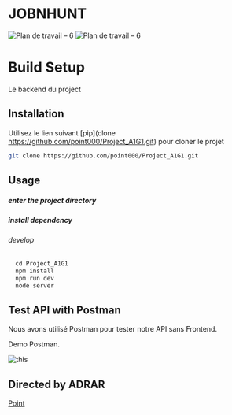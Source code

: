 # JOBNHUNT

![Plan de travail – 6](https://user-images.githubusercontent.com/68516549/118400480-188ee400-b662-11eb-8609-1044d448f45e.png) ![Plan de travail – 6](https://user-images.githubusercontent.com/68516549/118409822-9962d580-b68c-11eb-8189-04108f80fd5c.png)


# Build Setup


 Le backend du project 

## Installation

Utilisez le lien suivant [pip](clone https://github.com/point000/Project_A1G1.git) pour cloner le projet 

```bash
git clone https://github.com/point000/Project_A1G1.git

```
  ## Usage


##### enter the project directory
##### install dependency
###### develop
```javascript
  cd Project_A1G1
  npm install
  npm run dev
  node server
```


## Test API with Postman
Nous avons utilisé Postman pour tester notre API sans Frontend.

Demo Postman.

![this](https://user-images.githubusercontent.com/68516549/118399750-ed56c580-b65e-11eb-9378-af340eaba728.gif)



## Directed by ADRAR
[Point](https://github.com/point000)

